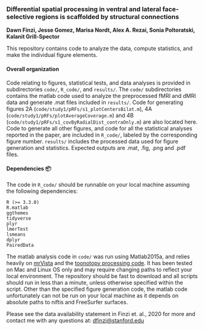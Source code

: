 ### Differential spatial processing in ventral and lateral face-selective regions is scaffolded by structural connections
**Dawn Finzi, Jesse Gomez, Marisa Nordt, Alex A. Rezai, Sonia Poltoratski, Kalanit Grill-Spector**

This repository contains code to analyze the data, compute statistics, and make the individual figure elements. 

#### Overall organization 
Code relating to figures, statistical tests, and data analyses is provided in subdirectories `code/`, `R_code/`, and `results/`. The `code/` subdirectories contains the matlab code used to analyze the preprocessed fMRI and dMRI data and generate .mat files included in `results/`. Code for generating figures 2A (`code/study1/pRFs/s1_plotCentersBilat.m`), 4A (`code/study1/pRFs/plotAverageCoverage.m`) and 4B (`code/study1/pRFs/s1_covByRadialDist_contraOnly.m`) are also located here. Code to generate all other figures, and code for all the statistical analyses reported in the paper, are included in `R_code/`, labeled by the corresponding figure number. `results/` includes the processed data used for figure generation and statistics.
Expected outputs are .mat, .fig, .png and .pdf files. 

#### Dependencies :package:
The code in `R_code/` should be runnable on your local machine assuming the following dependencies:
```
R (>= 3.3.0)
R.matlab
ggthemes
tidyverse
plyr
lmerTest
lsmeans
dplyr
PairedData
```

The matlab analysis code in `code/` was run using Matlab2015a, and relies heavily on [mrVista](http://github.com/vistalab) and the [toonotopy processing code](https://github.com/VPNL/toonotopy). It has been tested on Mac and Linux OS only and may require changing paths to reflect your local environment. The repository should be fast to download and all scripts should run in less than a minute, unless otherwise specified within the script. Other than the specified figure generation code, the matlab code unfortunately can not be run on your local machine as it depends on absolute paths to niftis and FreeSurfer surfaces. 

Please see the data availability statement in Finzi et. al., 2020 for more and contact me with any questions at: <dfinzi@stanford.edu>
